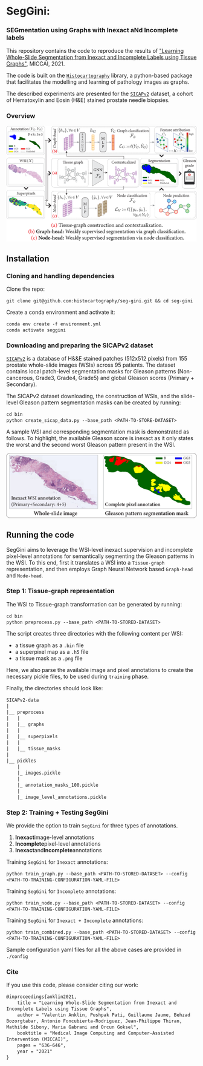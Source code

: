 # SegGini: 
### SEGmentation using Graphs with Inexact aNd Incomplete labels 

This repository contains the code to reproduce the results of ["Learning Whole-Slide Segmentation from Inexact and Incomplete Labels using Tissue Graphs"](https://arxiv.org/pdf/2103.03129.pdf), MICCAI, 2021. 

The code is built on the [`Histocartography`](https://github.com/histocartography/histocartography) library, a python-based package that facilitates the modelling and learning of pathology images as graphs. 

The described experiments are presented for the [`SICAPv2`](https://data.mendeley.com/datasets/9xxm58dvs3/1) dataset, a cohort of Hematoxylin and Eosin (H&amp;E) stained prostate needle biopsies. 

### Overview
![Overview of the proposed approach.](figs/overview.png)

## Installation 

### Cloning and handling dependencies 

Clone the repo:

```
git clone git@github.com:histocartography/seg-gini.git && cd seg-gini
```

Create a conda environment and activate it:

```
conda env create -f environment.yml
conda activate seggini
```

### Downloading and preparing the SICAPv2 dataset 

[`SICAPv2`](https://data.mendeley.com/datasets/9xxm58dvs3/1) is a database of H&amp;&E stained patches (512x512 pixels) from 155 prostate whole-slide images (WSIs) across 95 patients. The dataset contains local patch-level segmentation masks for Gleason patterns (Non-cancerous, Grade3, Grade4, Grade5) and global Gleason scores (Primary + Secondary).  

The SICAPv2 dataset downloading, the construction of WSIs, and the slide-level Gleason pattern segmentation masks can be created by running:

```
cd bin
python create_sicap_data.py --base_path <PATH-TO-STORE-DATASET>
```

A sample WSI and corresponding segmentation mask is demonstrated as follows. To highlight, the available Gleason score is inexact as it only states the worst and the second worst Gleason pattern present in the WSI. 

![Overview of the dataset.](figs/dataset.png)
  

## Running the code 

SegGini aims to leverage the WSI-level inexact supervision and incomplete pixel-level annotations for semantically segmenting the Gleason patterns in the WSI. To this end, first it translates a WSI into a `Tissue-graph` representation, and then employs Graph Neural Network based `Graph-head` and `Node-head`.


### Step 1: Tissue-graph representation 

The WSI to Tissue-graph transformation can be generated by running: 

```
cd bin
python preprocess.py --base_path <PATH-TO-STORED-DATASET>
```

The script creates three directories with the following content per WSI:
- a tissue graph as a `.bin` file
- a superpixel map as a `.h5` file
- a tissue mask as a `.png` file

Here, we also parse the available image and pixel annotations to create the necessary pickle files, to be used during `training` phase.

Finally, the directories should look like:

```
SICAPv2-data
|
|__ preprocess
|   |
|   |__ graphs
|   |
|   |__ superpixels 
|   |
|   |__ tissue_masks 
|
|__ pickles
    |
    |_ images.pickle
    |
    |_ annotation_masks_100.pickle 
    |
    |_ image_level_annotations.pickle

```


### Step 2: Training + Testing SegGini 

We provide the option to train `SegGini` for three types of annotations. 
1. **Inexact**image-level annotations
2. **Incomplete**pixel-level annotations
3. **Inexact**and**Incomplete**annotations


Training `SegGini` for `Inexact` annotations:

```
python train_graph.py --base_path <PATH-TO-STORED-DATASET> --config <PATH-TO-TRAINING-CONFIGURATION-YAML-FILE> 
```

Training `SegGini` for `Incomplete` annotations:

```
python train_node.py --base_path <PATH-TO-STORED-DATASET> --config <PATH-TO-TRAINING-CONFIGURATION-YAML-FILE> 
```

Training `SegGini` for `Inexact + Incomplete` annotations:

```
python train_combined.py --base_path <PATH-TO-STORED-DATASET> --config <PATH-TO-TRAINING-CONFIGURATION-YAML-FILE> 
```

Sample configuration yaml files for all the above cases are provided in `./config`


### Cite

If you use this code, please consider citing our work:

```
@inproceedings{anklin2021,
    title = "Learning Whole-Slide Segmentation from Inexact and Incomplete Labels using Tissue Graphs",
    author = "Valentin Anklin, Pushpak Pati, Guillaume Jaume, Behzad Bozorgtabar, Antonio Foncubierta-Rodriguez, Jean-Philippe Thiran, Mathilde Sibony, Maria Gabrani and Orcun Goksel",
    booktitle = "Medical Image Computing and Computer-Assisted Intervention (MICCAI)",
    pages = "636-646",
    year = "2021"
} 
```

